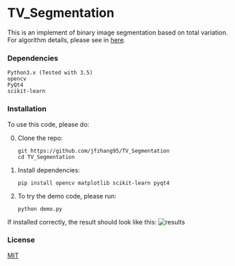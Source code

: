 # TV_Segmentation

This is an implement of binary image segmentation based on total variation. For algorithm details, please see in [here](https://github.com/jfzhang95/TV_Segmentation/blob/master/notes.pdf).

### Dependencies
```
Python3.x (Tested with 3.5)
opencv
PyQt4
scikit-learn
```

### Installation
To use this code, please do:


0. Clone the repo:
    ```Shell
    git https://github.com/jfzhang95/TV_Segmentation
    cd TV_Segmentation
    ```
1. Install dependencies:
    ```Shell
    pip install opencv matplotlib scikit-learn pyqt4
    ```

2. To try the demo code, please run:
    ```Shell
    python demo.py
    ```

If installed correctly, the result should look like this:
![results](doc/results.png)

### License
[MIT](https://github.com/jfzhang95/TV_Segmentation/blob/master/LICENSE)

